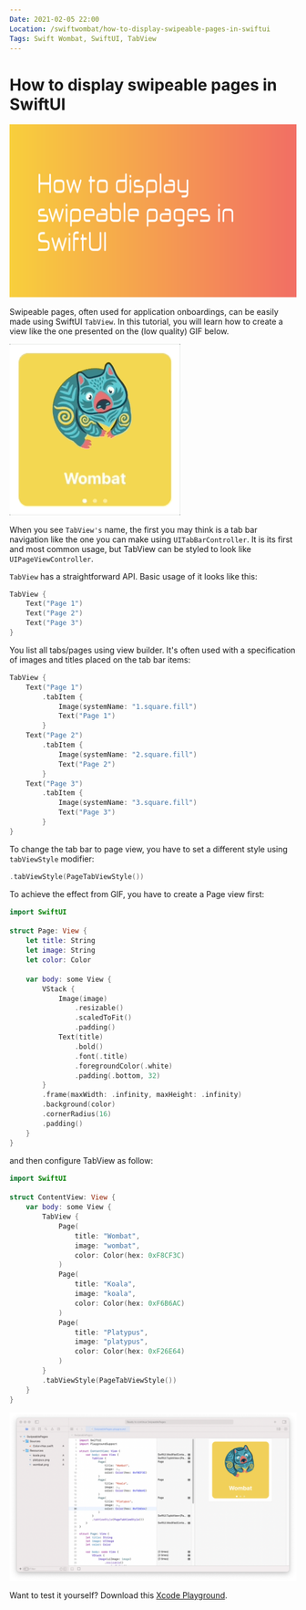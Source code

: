 ```yaml
---
Date: 2021-02-05 22:00
Location: /swiftwombat/how-to-display-swipeable-pages-in-swiftui
Tags: Swift Wombat, SwiftUI, TabView
---
```


# How to display swipeable pages in SwiftUI

![How to display swipeable pages in SwiftUI](/weblog/swiftwombat/covers/how_to_display_swipeable_pages_in_swiftui.png)

Swipeable pages, often used for application onboardings, can be easily made using SwiftUI `TabView`. In this tutorial, you will learn how to create a view like the one presented on the (low quality) GIF below.

![Slideable pages preview animation](/weblog/swiftwombat/images/17/swipeable_pages.gif)

When you see `TabView's` name, the first you may think is a tab bar navigation like the one you can make using `UITabBarController`. It is its first and most common usage, but TabView can be styled to look like `UIPageViewController`.

`TabView` has a straightforward API. Basic usage of it looks like this:

```swift
TabView {
    Text("Page 1")
    Text("Page 2")
    Text("Page 3")
}
```

You list all tabs/pages using view builder. It's often used with a specification of images and titles placed on the tab bar items:

```swift
TabView {
    Text("Page 1")
        .tabItem {
            Image(systemName: "1.square.fill")
            Text("Page 1")
        }
    Text("Page 2")
        .tabItem {
            Image(systemName: "2.square.fill")
            Text("Page 2")
        }
    Text("Page 3")
        .tabItem {
            Image(systemName: "3.square.fill")
            Text("Page 3")
        }
}
```

To change the tab bar to page view, you have to set a different style using `tabViewStyle` modifier:

```swift
.tabViewStyle(PageTabViewStyle())
```

To achieve the effect from GIF, you have to create a Page view first:

```swift
import SwiftUI

struct Page: View {
    let title: String
    let image: String
    let color: Color
    
    var body: some View {
        VStack {
            Image(image)
                .resizable()
                .scaledToFit()
                .padding()
            Text(title)
                .bold()
                .font(.title)
                .foregroundColor(.white)
                .padding(.bottom, 32)
        }
        .frame(maxWidth: .infinity, maxHeight: .infinity)
        .background(color)
        .cornerRadius(16)
        .padding()
    }
}
```

and then configure TabView as follow:

```swift
import SwiftUI

struct ContentView: View {
    var body: some View {
        TabView {
            Page(
                title: "Wombat",
                image: "wombat",
                color: Color(hex: 0xF8CF3C)
            )
            Page(
                title: "Koala",
                image: "koala",
                color: Color(hex: 0xF6B6AC)
            )
            Page(
                title: "Platypus",
                image: "platypus",
                color: Color(hex: 0xF26E64)
            )
        }
        .tabViewStyle(PageTabViewStyle())
    }
}
```

![Swipeable pages Xcode project template](/weblog/swiftwombat/images/17/swipeable_pages_xcode_playground.png)

Want to test it yourself? Download this [Xcode Playground](https://github.com/kamilpowalowski/swiftwombat-projects/tree/main/SwipeablePages/).
